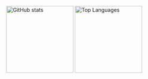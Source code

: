 <p>
  <img height="180em" alt="GitHub stats" src="https://github-readme-stats.vercel.app/api?username=tcf775&count_private=true&show_icons=true" align="center"/>
  <img height="180em" alt="Top Languages" src="https://github-readme-stats.vercel.app/api/top-langs/?username=tcf775&count_private=true" align="center"/>
</p>
